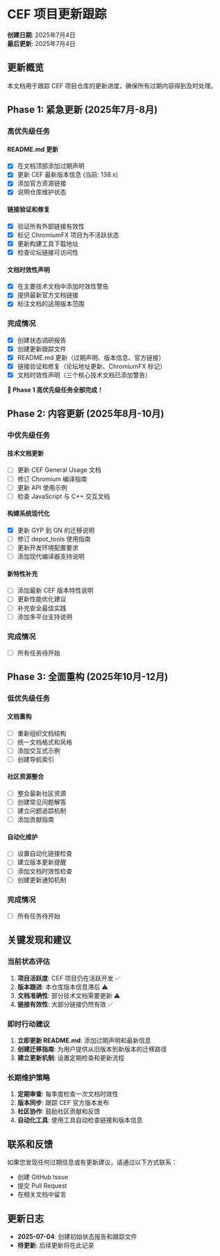 # CEF 项目更新跟踪

**创建日期**: 2025年7月4日  
**最后更新**: 2025年7月4日  

## 更新概览

本文档用于跟踪 CEF 项目仓库的更新进度，确保所有过期内容得到及时处理。

## Phase 1: 紧急更新 (2025年7月-8月)

### 高优先级任务

#### README.md 更新
- [x] 在文档顶部添加过期声明
- [x] 更新 CEF 最新版本信息 (当前: 138.x)
- [x] 添加官方资源链接
- [x] 说明仓库维护状态

#### 链接验证和修复
- [x] 验证所有外部链接有效性
- [x] 标记 ChromiumFX 项目为不活跃状态
- [x] 更新构建工具下载地址
- [x] 检查论坛链接可访问性

#### 文档时效性声明
- [x] 在主要技术文档中添加时效性警告
- [x] 提供最新官方文档链接
- [x] 标注文档的适用版本范围

### 完成情况
- [x] 创建状态调研报告
- [x] 创建更新跟踪文件
- [x] README.md 更新（过期声明、版本信息、官方链接）
- [x] 链接验证和修复（论坛地址更新、ChromiumFX 标记）
- [x] 文档时效性声明（三个核心技术文档已添加警告）

**🎉 Phase 1 高优先级任务全部完成！**

## Phase 2: 内容更新 (2025年8月-10月)

### 中优先级任务

#### 技术文档更新
- [ ] 更新 CEF General Usage 文档
- [ ] 修订 Chromium 编译指南
- [ ] 更新 API 使用示例
- [ ] 检查 JavaScript 与 C++ 交互文档

#### 构建系统现代化
- [x] 更新 GYP 到 GN 的迁移说明
- [ ] 修订 depot_tools 使用指南
- [ ] 更新开发环境配置要求
- [ ] 添加现代编译器支持说明

#### 新特性补充
- [ ] 添加最新 CEF 版本特性说明
- [ ] 更新性能优化建议
- [ ] 补充安全最佳实践
- [ ] 添加多平台支持说明

### 完成情况
- [ ] 所有任务待开始

## Phase 3: 全面重构 (2025年10月-12月)

### 低优先级任务

#### 文档重构
- [ ] 重新组织文档结构
- [ ] 统一文档格式和风格
- [ ] 添加交互式示例
- [ ] 创建导航索引

#### 社区资源整合
- [ ] 整合最新社区资源
- [ ] 创建常见问题解答
- [ ] 建立问题追踪机制
- [ ] 添加贡献指南

#### 自动化维护
- [ ] 设置自动化链接检查
- [ ] 建立版本更新提醒
- [ ] 添加文档时效性检查
- [ ] 创建更新通知机制

### 完成情况
- [ ] 所有任务待开始

## 关键发现和建议

### 当前状态评估

1. **项目活跃度**: CEF 项目仍在活跃开发 ✅
2. **版本跟进**: 本仓库版本信息滞后 ⚠️
3. **文档准确性**: 部分技术文档需要更新 ⚠️
4. **链接有效性**: 大部分链接仍然有效 ✅

### 即时行动建议

1. **立即更新 README.md**: 添加过期声明和最新信息
2. **创建迁移指南**: 为用户提供从旧版本到新版本的迁移路径
3. **建立更新机制**: 设置定期检查和更新流程

### 长期维护策略

1. **定期审查**: 每季度检查一次文档时效性
2. **版本同步**: 跟踪 CEF 官方版本发布
3. **社区协作**: 鼓励社区贡献和反馈
4. **自动化工具**: 使用工具自动检查链接和版本信息

## 联系和反馈

如果您发现任何过期信息或有更新建议，请通过以下方式联系：

- 创建 GitHub Issue
- 提交 Pull Request
- 在相关文档中留言

## 更新日志

- **2025-07-04**: 创建初始状态报告和跟踪文件
- **待更新**: 后续更新将在此记录 